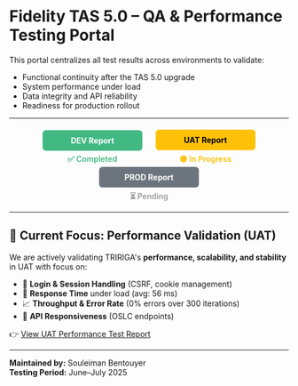 # Fidelity TAS 5.0 – QA & Performance Testing Portal

This portal centralizes all test results across environments to validate:
- Functional continuity after the TAS 5.0 upgrade
- System performance under load
- Data integrity and API reliability
- Readiness for production rollout

---

<div align="center" style="margin-top: 20px;">

  <div style="display: inline-block; width: 180px; margin: 0 10px;">
    <a href="#/dev/" style="display: block; padding: 10px; background: #42b983; color: white; border-radius: 6px; text-decoration: none; font-weight: bold;">
      DEV Report
    </a>
    <div style="margin-top: 6px; color: #42b983; font-weight: 600;">
      ✅ Completed
    </div>
  </div>

  <div style="display: inline-block; width: 180px; margin: 0 10px;">
    <a href="#/uat/" style="display: block; padding: 10px; background: #ffc107; color: black; border-radius: 6px; text-decoration: none; font-weight: bold;">
      UAT Report
    </a>
    <div style="margin-top: 6px; color: #ffc107; font-weight: 600;">
      🟡 In Progress
    </div>
  </div>

  <div style="display: inline-block; width: 180px; margin: 0 10px;">
    <a href="#/prod/" style="display: block; padding: 10px; background: #6c757d; color: white; border-radius: 6px; text-decoration: none; font-weight: bold;">
      PROD Report
    </a>
    <div style="margin-top: 6px; color: #999; font-weight: 600;">
      ⏳ Pending
    </div>
  </div>

</div>

---

## 🔧 Current Focus: Performance Validation (UAT)

We are actively validating TRIRIGA's **performance, scalability, and stability** in UAT with focus on:

- 🔐 **Login & Session Handling** (CSRF, cookie management)
- 🚀 **Response Time** under load (avg: 56 ms)
- 📈 **Throughput & Error Rate** (0% errors over 300 iterations)
- 🔄 **API Responsiveness** (OSLC endpoints)

👉 [View UAT Performance Test Report](#/uat/perf_testing)

---

**Maintained by:** Souleiman Bentouyer  
**Testing Period:** June–July 2025  
